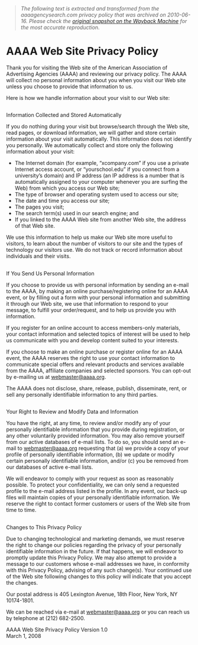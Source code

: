 > *The following text is extracted and transformed from the aaaagencysearch.com privacy policy that was archived on 2010-06-16. Please check the [original snapshot on the Wayback Machine](https://web.archive.org/web/20100616192709id_/http%3A//www2.aaaa.org/Pages/privacy2.aspx) for the most accurate reproduction.*

# AAAA Web Site Privacy Policy

Thank you for visiting the Web site of the American Association of Advertising Agencies (AAAA) and reviewing our privacy policy. The AAAA will collect no personal information about you when you visit our Web site unless you choose to provide that information to us.

Here is how we handle information about your visit to our Web site:

##   
Information Collected and Stored Automatically

If you do nothing during your visit but browse/search through the Web site, read pages, or download information, we will gather and store certain information about your visit automatically. This information does not identify you personally. We automatically collect and store only the following information about your visit:

  * The Internet domain (for example, “xcompany.com” if you use a private Internet access account, or “yourschool.edu” if you connect from a university’s domain) and IP address (an IP address is a number that is automatically assigned to your computer whenever you are surfing the Web) from which you access our Web site;
  * The type of browser and operating system used to access our site;
  * The date and time you access our site;
  * The pages you visit;
  * The search term(s) used in our search engine; and
  * If you linked to the AAAA Web site from another Web site, the address of that Web site.



We use this information to help us make our Web site more useful to visitors, to learn about the number of visitors to our site and the types of technology our visitors use. We do not track or record information about individuals and their visits.

##   
If You Send Us Personal Information

If you choose to provide us with personal information by sending an e-mail to the AAAA, by making an online purchase/registering online for an AAAA event, or by filling out a form with your personal information and submitting it through our Web site, we use that information to respond to your message, to fulfill your order/request, and to help us provide you with information.

If you register for an online account to access members-only materials, your contact information and selected topics of interest will be used to help us communicate with you and develop content suited to your interests.

If you choose to make an online purchase or register online for an AAAA event, the AAAA reserves the right to use your contact information to communicate special offers and relevant products and services available from the AAAA, affiliate companies and selected sponsors. You can opt-out by e-mailing us at [webmaster@aaaa.org](mailto:webmaster@aaaa.org).

The AAAA does not disclose, share, release, publish, disseminate, rent, or sell any personally identifiable information to any third parties.

##   
Your Right to Review and Modify Data and Information

You have the right, at any time, to review and/or modify any of your personally identifiable information that you provide during registration, or any other voluntarily provided information. You may also remove yourself from our active databases of e-mail lists. To do so, you should send an e-mail to [webmaster@aaaa.org](mailto:webmaster@aaaa.org) requesting that (a) we provide a copy of your profile of personally identifiable information, (b) we update or modify certain personally identifiable information, and/or (c) you be removed from our databases of active e-mail lists.

We will endeavor to comply with your request as soon as reasonably possible. To protect your confidentiality, we can only send a requested profile to the e-mail address listed in the profile. In any event, our back-up files will maintain copies of your personally identifiable information. We reserve the right to contact former customers or users of the Web site from time to time.

##   
Changes to This Privacy Policy

Due to changing technological and marketing demands, we must reserve the right to change our policies regarding the privacy of your personally identifiable information in the future. If that happens, we will endeavor to promptly update this Privacy Policy. We may also attempt to provide a message to our customers whose e-mail addresses we have, in conformity with this Privacy Policy, advising of any such change(s). Your continued use of the Web site following changes to this policy will indicate that you accept the changes.

Our postal address is 405 Lexington Avenue, 18th Floor, New York, NY 10174-1801.

We can be reached via e-mail at [webmaster@aaaa.org](mailto:webmaster@aaaa.org) or you can reach us by telephone at (212) 682-2500.

AAAA Web Site Privacy Policy Version 1.0   
March 1, 2008
